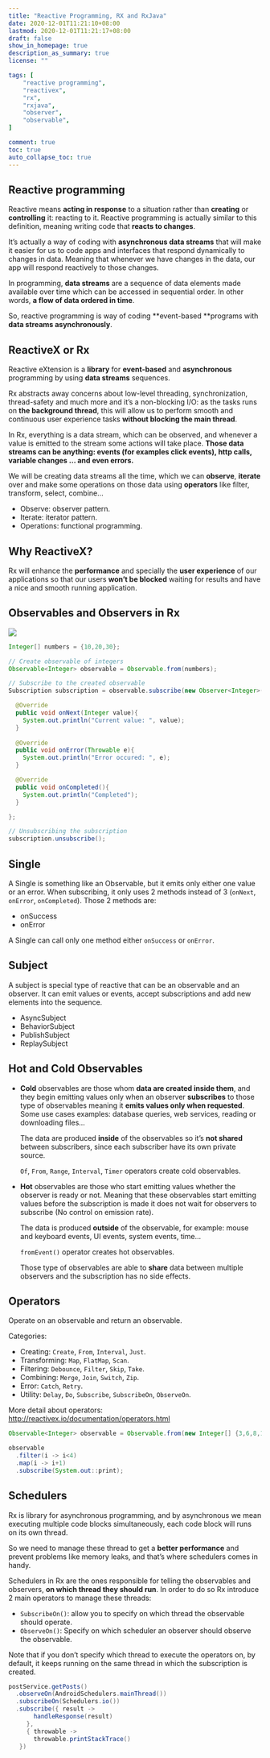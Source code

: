 ```yaml
---
title: "Reactive Programming, RX and RxJava"
date: 2020-12-01T11:21:10+08:00
lastmod: 2020-12-01T11:21:17+08:00
draft: false
show_in_homepage: true
description_as_summary: true
license: ""

tags: [
    "reactive programming",
    "reactivex",
    "rx",
    "rxjava",
    "observer",
    "observable",
]

comment: true
toc: true
auto_collapse_toc: true
---
```


## Reactive programming

Reactive means **acting in response** to a situation rather than **creating** or **controlling** it: reacting to it. Reactive programming is actually similar to this definition, meaning writing code that **reacts to changes**.

It’s actually a way of coding with **asynchronous data streams** that will make it easier for us to code apps and interfaces that respond dynamically to changes in data. Meaning that whenever we have changes in the data, our app will respond reactively to those changes.

In programming, **data streams** are a sequence of data elements made available over time which can be accessed in sequential order. In other words, **a flow of data ordered in time**.

So, reactive programming is way of coding **event-based **programs with **data streams asynchronously**.

## ReactiveX or Rx

Reactive eXtension is a **library** for **event-based** and **asynchronous** programming by using **data streams** sequences.

Rx abstracts away concerns about low-level threading, synchronization, thread-safety and much more and it’s a non-blocking I/O: as the tasks runs on **the background thread**, this will allow us to perform smooth and continuous user experience tasks **without blocking the main thread**.

In Rx, everything is a data stream, which can be observed, and whenever a value is emitted to the stream some actions will take place. **Those data streams can be anything: events (for examples click events), http calls, variable changes … and even errors.**

We will be creating data streams all the time, which we can **observe**, **iterate** over and make some operations on those data using **operators** like filter, transform, select, combine…

- Observe: observer pattern.
- Iterate: iterator pattern.
- Operations: functional programming.

## Why ReactiveX?

Rx will enhance the **performance** and specially the **user experience** of our applications so that our users **won’t be blocked** waiting for results and have a nice and smooth running application.

## Observables and Observers in Rx

![](https://miro.medium.com/max/700/1*WlUfDpwXYdT7RVh0Ds1eyw.png)

```java
Integer[] numbers = {10,20,30};

// Create observable of integers
Observable<Integer> observable = Observable.from(numbers);

// Subscribe to the created observable
Subscription subscription = observable.subscribe(new Observer<Integer>() {

  @Override
  public void onNext(Integer value){
    System.out.println("Current value: ", value);
  }
  
  @Override
  public void onError(Throwable e){
    System.out.println("Error occured: ", e);
  }

  @Override
  public void onCompleted(){
    System.out.println("Completed");
  }

};

// Unsubscribing the subscription
subscription.unsubscribe();
```

## Single
A Single is something like an Observable, but it emits only either one value or an error. When subscribing, it only uses 2 methods instead of 3 (`onNext`, `onError`, `onCompleted`). Those 2 methods are:
- onSuccess
- onError

A Single can call only one method either `onSuccess` or `onError`.

## Subject

A subject is special type of reactive that can be an observable and an observer. It can emit values or events, accept subscriptions and add new elements into the sequence.

- AsyncSubject
- BehaviorSubject
- PublishSubject
- ReplaySubject

## Hot and Cold Observables

- **Cold** observables are those whom **data are created inside them**, and they begin emitting values only when an observer **subscribes** to those type of observables meaning it **emits values only when requested**. Some use cases examples: database queries, web services, reading or downloading files...

    The data are produced **inside** of the observables so it’s **not shared** between subscribers, since each subscriber have its own private source.

    `Of`, `From`, `Range`, `Interval`, `Timer` operators create cold observables.

- **Hot** observables are those who start emitting values whether the observer is ready or not. Meaning that these observables start emitting values before the subscription is made it does not wait for observers to subscribe (No control on emission rate).

    The data is produced **outside** of the observable, for example: mouse and keyboard events, UI events, system events, time...

    `fromEvent()` operator creates hot observables.

    Those type of observables are able to **share** data between multiple observers and the subscription has no side effects.


## Operators

Operate on an observable and return an observable.

Categories:

- Creating: `Create`, `From`, `Interval`, `Just`.
- Transforming: `Map`, `FlatMap`, `Scan`.
- Filtering: `Debounce`, `Filter`, `Skip`, `Take`.
- Combining: `Merge`, `Join`, `Switch`, `Zip`.
- Error: `Catch`, `Retry`.
- Utility: `Delay`, `Do`, `Subscribe`, `SubscribeOn`, `ObserveOn`.

More detail about operators: http://reactivex.io/documentation/operators.html

```java
Observable<Integer> observable = Observable.from(new Integer[] {3,6,8,1});

observable
  .filter(i -> i<4)
  .map(i -> i+1)
  .subscribe(System.out::print);
```

## Schedulers

Rx is library for asynchronous programming, and by asynchronous we mean executing multiple code blocks simultaneously, each code block will runs on its own thread.

So we need to manage these thread to get a **better performance** and prevent problems like memory leaks, and that’s where schedulers comes in handy.

Schedulers in Rx are the ones responsible for telling the observables and observers, **on which thread they should run**. In order to do so Rx introduce 2 main operators to manage these threads:

- `SubscribeOn()`: allow you to specify on which thread the observable should operate.
- `ObserveOn()`: Specify on which scheduler an observer should observe the observable.

Note that if you don’t specify which thread to execute the operators on, by default, it keeps running on the same thread in which the subscription is created.

```java
postService.getPosts()
  .observeOn(AndroidSchedulers.mainThread())
  .subscribeOn(Schedulers.io())
  .subscribe({ result ->
       handleResponse(result)
     }, 
     { throwable ->
       throwable.printStackTrace()
   })
```